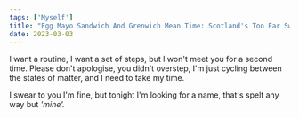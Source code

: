```yaml
---
tags: ['Myself']
title: "Egg Mayo Sandwich And Grenwich Mean Time: Scotland's Too Far Sweetheart"
date: 2023-03-03
---
```


I want a routine, I want a set of steps,
but I won't meet you for a second time.
Please don't apologise, you didn't overstep,
I'm just cycling between the states of matter,
and I need to take my time.

I swear to you I'm fine,
but tonight I'm looking for a name,
that's spelt any way but *'mine'.*
